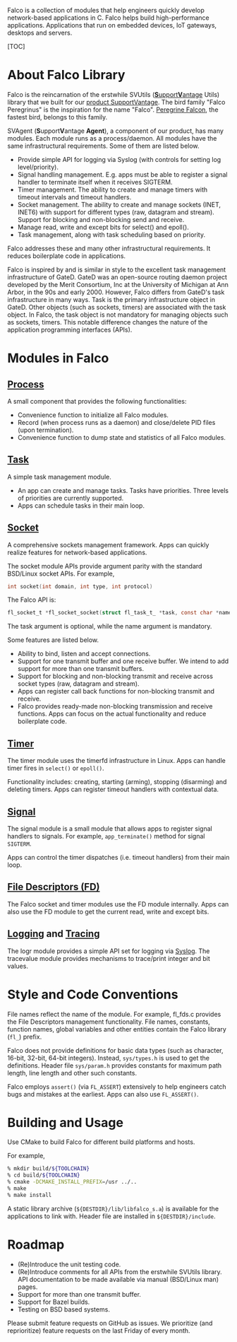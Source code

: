Falco is a collection of modules that help engineers quickly develop network-based applications in C. Falco helps build high-performance applications. Applications that run on embedded devices, IoT gateways, desktops and servers.

[TOC]

# About Falco Library

Falco is the reincarnation of the erstwhile SVUtils ([**S**upport**V**antage](https://networkart.com) Utils) library that we built for our [product SupportVantage](https://networkart.com/products/supportvantage). The bird family "Falco Peregrinus" is the inspiration for the name "Falco". [Peregrine Falcon](https://en.wikipedia.org/wiki/Peregrine_falcon), the fastest bird, belongs to this family.

SVAgent (**S**upport**V**antage **Agent**), a component of our product, has many modules. Each module runs as a process/daemon. All modules have the same infrastructural requirements. Some of them are listed below.

- Provide simple API for logging via Syslog (with controls for setting log level/priority).
- Signal handling management. E.g. apps must be able to register a signal handler to terminate itself when it receives SIGTERM.
- Timer management. The ability to create and manage timers with timeout intervals and timeout handlers.
- Socket management. The ability to create and manage sockets (INET, INET6) with support for different types (raw, datagram and stream). Support for blocking and non-blocking send and receive.
- Manage read, write and except bits for select() and epoll().
- Task management, along with task scheduling based on priority.

Falco addresses these and many other infrastructural requirements. It reduces boilerplate code in applications.

Falco is inspired by and is similar in style to the excellent task management infrastructure of GateD. GateD was an open-source routing daemon project developed by the Merit Consortium, Inc at the University of Michigan at Ann Arbor, in the 90s and early 2000. However, Falco differs from GateD's task infrastructure in many ways. Task is the primary infrastructure object in GateD. Other objects (such as sockets, timers) are associated with the task object. In Falco, the task object is not mandatory for managing objects such as sockets, timers. This notable difference changes the nature of the application programming interfaces (APIs).

# Modules in Falco

## [Process](https://github.com/network-art/falco/blob/master/src/fl_process.c)

A small component that provides the following functionalities:

- Convenience function to initialize all Falco modules.
- Record (when process runs as a daemon) and close/delete PID files (upon termination).
- Convenience function to dump state and statistics of all Falco modules.

## [Task](https://github.com/network-art/falco/blob/master/src/fl_task.c)

A simple task management module.

- An app can create and manage tasks. Tasks have priorities. Three levels of priorities are currently supported.
- Apps can schedule tasks in their main loop.

## [Socket](https://github.com/network-art/falco/blob/master/src/fl_socket.c)

A comprehensive sockets management framework. Apps can quickly realize features for network-based applications.

The socket module APIs provide argument parity with the standard BSD/Linux socket APIs. For example,

```c
int socket(int domain, int type, int protocol)
```

The Falco API is:

```c
fl_socket_t *fl_socket_socket(struct fl_task_t_ *task, const char *name, int domain, int type, int protocol)
```

The task argument is optional, while the name argument is mandatory.

Some features are listed below.

- Ability to bind, listen and accept connections.
- Support for one transmit buffer and one receive buffer. We intend to add support for more than one transmit buffers.
- Support for blocking and non-blocking transmit and receive across socket types (raw, datagram and stream).
- Apps can register call back functions for non-blocking transmit and receive.
- Falco provides ready-made non-blocking transmission and receive functions. Apps can focus on the actual functionality and reduce boilerplate code.

## [Timer](https://github.com/network-art/falco/blob/master/src/fl_timer.c)

The timer module uses the timerfd infrastructure in Linux. Apps can handle timer fires in `select()` or `epoll()`.

Functionality includes: creating, starting (arming), stopping (disarming) and deleting timers. Apps can register timeout handlers with contextual data.

## [Signal](https://github.com/network-art/falco/blob/master/src/fl_signal.c)

The signal module is a small module that allows apps to register signal handlers to signals. For example, `app_terminate()` method for signal `SIGTERM`.

Apps can control the timer dispatches (i.e. timeout handlers) from their main loop.

## [File Descriptors (FD)](https://github.com/network-art/falco/blob/master/src/fl_fds.c)

The Falco socket and timer modules use the FD module internally. Apps can also use the FD module to get the current read, write and except bits.

## [Logging](https://github.com/network-art/falco/blob/master/src/fl_logr.c) and [Tracing](https://github.com/network-art/falco/blob/master/src/fl_tracevalue.c)

The logr module provides a simple API set for logging via [Syslog](https://en.wikipedia.org/wiki/Syslog). The tracevalue module provides mechanisms to trace/print integer and bit values.

# Style and Code Conventions

File names reflect the name of the module. For example, fl_fds.c provides the File Descriptors management functionality. File names, constants, function names, global variables and other entities contain the Falco library (`fl_`) prefix.

Falco does not provide definitions for basic data types (such as character, 16-bit, 32-bit, 64-bit integers). Instead, `sys/types.h` is used to get the definitions. Header file `sys/param.h` provides constants for maximum path length, line length and other such constants.

Falco employs `assert()` (via `FL_ASSERT`) extensively to help engineers catch bugs and mistakes at the earliest. Apps can also use `FL_ASSERT()`.

# Building and Usage

Use CMake to build Falco for different build platforms and hosts.

For example,

```bash
% mkdir build/${TOOLCHAIN}
% cd build/${TOOLCHAIN}
% cmake -DCMAKE_INSTALL_PREFIX=/usr ../..
% make
% make install
```

A static library archive (`${DESTDIR}/lib/libfalco_s.a`) is available for the applications to link with. Header file are installed in `${DESTDIR}/include`.

# Roadmap

- (Re)Introduce the unit testing code.
- (Re)Introduce comments for all APIs from the erstwhile SVUtils library. API documentation to be made available via manual (BSD/Linux man) pages.
- Support for more than one transmit buffer.
- Support for Bazel builds.
- Testing on BSD based systems.

Please submit feature requests on GitHub as issues. We prioritize (and reprioritize) feature requests on the last Friday of every month.